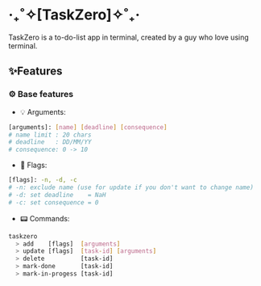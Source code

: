 # ‎‧₊˚✧[TaskZero]✧˚₊‧

TaskZero is a to-do-list app in terminal, created by a guy who love using terminal.

## ✨Features

### ⚙️ Base features

 - 💡 Arguments:

```bash
[arguments]: [name] [deadline] [consequence]
# name limit : 20 chars
# deadline   : DD/MM/YY
# consequence: 0 -> 10
```

 - 🚩 Flags:

```bash
[flags]: -n, -d, -c
# -n: exclude name (use for update if you don't want to change name)
# -d: set deadline    = NaH
# -c: set consequence = 0
```

 - 📟 Commands:

```bash
taskzero
  > add    [flags]  [arguments]
  > update [flags]  [task-id] [arguments]
  > delete          [task-id]
  > mark-done       [task-id]
  > mark-in-progess [task-id]
```
